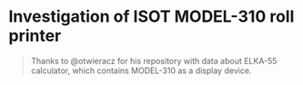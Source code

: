 Investigation of ISOT MODEL-310 roll printer
======
> Thanks to @otwieracz for his repository with data about ELKA-55 calculator, which contains MODEL-310 as a display device.
